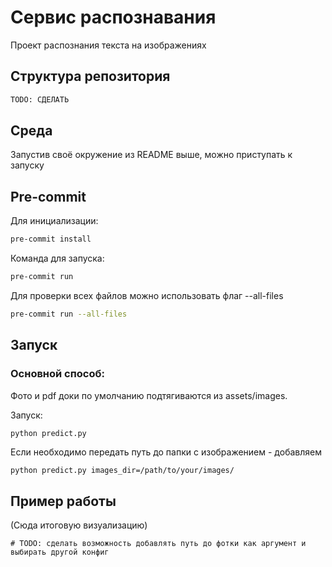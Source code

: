 # Сервис распознавания

Проект распознания текста на изображениях

## Структура репозитория

```bash
TODO: СДЕЛАТЬ
```

## Среда

Запустив своё окружение из README выше, можно приступать к запуску

## Pre-commit

Для инициализации:

```bash
pre-commit install
```

Команда для запуска:

```bash
pre-commit run
```

Для проверки всех файлов можно использовать флаг --all-files

```bash
pre-commit run --all-files
```

## Запуск

### Основной способ:

Фото и pdf доки по умолчанию подтягиваются из assets/images.

Запуск:
```bash
python predict.py
```

Если необходимо передать путь до папки с изображением - добавляем

```
python predict.py images_dir=/path/to/your/images/
```

## Пример работы

(Сюда итоговую визуализацию)

```
# TODO: сделать возможность добавлять путь до фотки как аргумент и выбирать другой конфиг
```